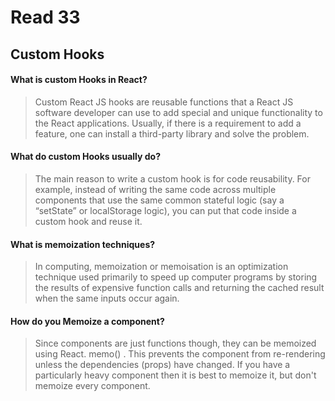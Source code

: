 # Read 33

## Custom Hooks

#### What is custom Hooks in React?
> Custom React JS hooks are reusable functions that a React JS software developer can use to add special and unique functionality to the React applications. Usually, if there is a requirement to add a feature, one can install a third-party library and solve the problem.

#### What do custom Hooks usually do?
> The main reason to write a custom hook is for code reusability. For example, instead of writing the same code across multiple components that use the same common stateful logic (say a “setState” or localStorage logic), you can put that code inside a custom hook and reuse it.

#### What is memoization techniques?
> In computing, memoization or memoisation is an optimization technique used primarily to speed up computer programs by storing the results of expensive function calls and returning the cached result when the same inputs occur again.

#### How do you Memoize a component?
> Since components are just functions though, they can be memoized using React. memo() . This prevents the component from re-rendering unless the dependencies (props) have changed. If you have a particularly heavy component then it is best to memoize it, but don't memoize every component.